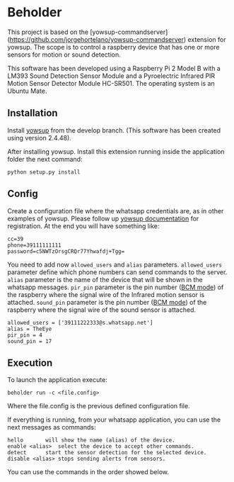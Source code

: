 # Beholder
This project is based on the [yowsup-commandserver] (https://github.com/jorgehortelano/yowsup-commandserver) extension for yowsup. The scope is to control a raspberry device that has one or more sensors for motion or sound detection.

This software has been developed using a Raspberry Pi 2 Model B with a LM393 Sound Detection Sensor Module and a Pyroelectric Infrared PIR Motion Sensor Detector Module HC-SR501. The operating system is an Ubuntu Mate.

## Installation

Install [yowsup](https://github.com/tgalal/yowsup/tree/develop) from the develop branch. (This software has been created using version 2.4.48).

After installing yowsup. Install this extension running inside the application folder the next command:
```
python setup.py install
```

## Config
Create a configuration file where the whatsapp credentials are, as in other examples of yowsup. Please follow up [yowsup documentation](https://github.com/tgalal/yowsup/wiki/yowsup-cli-2.0) for registration.
At the end you will have something like:

	cc=39
	phone=39111111111
	password=c5NWTzOrsgCRQr77Yhwafdj+Tgg=

You need to add now `allowed_users` and `alias` parameters.
`allowed_users` parameter define which phone numbers can send commands to the server. 
`alias` parameter is the name of the device that will be shown in the whatsapp messages. 
`pir_pin` parameter is the pin number ([BCM mode](https://pinout.xyz/)) of the raspberry where the signal wire of the Infrared motion sensor is attached.
`sound_pin` parameter is the pin number ([BCM mode](https://pinout.xyz/)) of the raspberry where the signal wire of the sound sensor is attached. 

	allowed_users = ['39111222333@s.whatsapp.net']
	alias = TheEye
	pir_pin = 4
	sound_pin = 17

## Execution

To launch the application execute:

	beholder run -c <file.config>
	
Where the file.config is the previous defined configuration file.

If everything is running, from your whatsapp application, you can use the next messages as commands:

	hello		will show the name (alias) of the device.
	enable <alias>	select the device to accept other commands.
	detect		start the sensor detection for the selected device.
	disable <alias>	stops sending alerts from sensors.

You can use the commands in the order showed below. 
